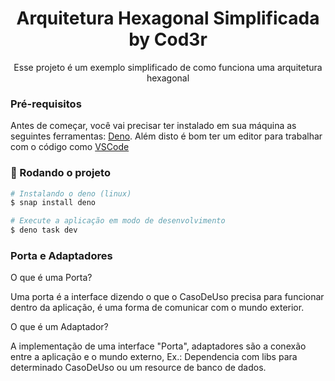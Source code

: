 
<h1 align="center">Arquitetura Hexagonal Simplificada by Cod3r</h1>

<p align="center">Esse projeto é um exemplo simplificado de como funciona uma arquitetura hexagonal</p>

### Pré-requisitos

Antes de começar, você vai precisar ter instalado em sua máquina as seguintes ferramentas:
[Deno](https://deno.com/). 
Além disto é bom ter um editor para trabalhar com o código como [VSCode](https://code.visualstudio.com/)

### 🎲 Rodando o projeto

```bash
# Instalando o deno (linux)
$ snap install deno

# Execute a aplicação em modo de desenvolvimento
$ deno task dev
```

### Porta e Adaptadores

O que é uma Porta?

Uma porta é a interface dizendo o que o CasoDeUso precisa para funcionar dentro da aplicação, é uma forma de comunicar com o mundo exterior.

O que é um Adaptador?

A implementação de uma interface "Porta", adaptadores são a conexão entre a aplicação e o mundo externo, Ex.: Dependencia com libs para determinado CasoDeUso ou um resource de banco de dados.
